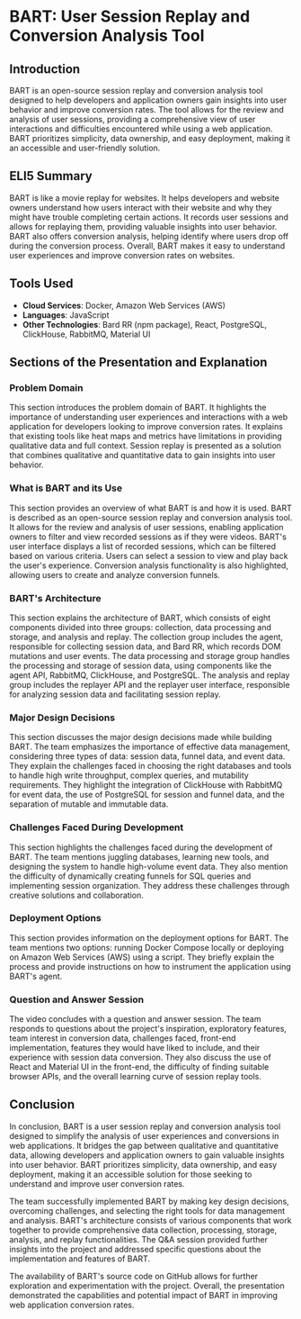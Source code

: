 # BART: User Session Replay and Conversion Analysis Tool

## Introduction
BART is an open-source session replay and conversion analysis tool designed to help developers and application owners gain insights into user behavior and improve conversion rates. The tool allows for the review and analysis of user sessions, providing a comprehensive view of user interactions and difficulties encountered while using a web application. BART prioritizes simplicity, data ownership, and easy deployment, making it an accessible and user-friendly solution.

## ELI5 Summary
BART is like a movie replay for websites. It helps developers and website owners understand how users interact with their website and why they might have trouble completing certain actions. It records user sessions and allows for replaying them, providing valuable insights into user behavior. BART also offers conversion analysis, helping identify where users drop off during the conversion process. Overall, BART makes it easy to understand user experiences and improve conversion rates on websites.

## Tools Used
- **Cloud Services**: Docker, Amazon Web Services (AWS)
- **Languages**: JavaScript
- **Other Technologies**: Bard RR (npm package), React, PostgreSQL, ClickHouse, RabbitMQ, Material UI

## Sections of the Presentation and Explanation

### Problem Domain
This section introduces the problem domain of BART. It highlights the importance of understanding user experiences and interactions with a web application for developers looking to improve conversion rates. It explains that existing tools like heat maps and metrics have limitations in providing qualitative data and full context. Session replay is presented as a solution that combines qualitative and quantitative data to gain insights into user behavior.

### What is BART and its Use
This section provides an overview of what BART is and how it is used. BART is described as an open-source session replay and conversion analysis tool. It allows for the review and analysis of user sessions, enabling application owners to filter and view recorded sessions as if they were videos. BART's user interface displays a list of recorded sessions, which can be filtered based on various criteria. Users can select a session to view and play back the user's experience. Conversion analysis functionality is also highlighted, allowing users to create and analyze conversion funnels.

### BART's Architecture
This section explains the architecture of BART, which consists of eight components divided into three groups: collection, data processing and storage, and analysis and replay. The collection group includes the agent, responsible for collecting session data, and Bard RR, which records DOM mutations and user events. The data processing and storage group handles the processing and storage of session data, using components like the agent API, RabbitMQ, ClickHouse, and PostgreSQL. The analysis and replay group includes the replayer API and the replayer user interface, responsible for analyzing session data and facilitating session replay.

### Major Design Decisions
This section discusses the major design decisions made while building BART. The team emphasizes the importance of effective data management, considering three types of data: session data, funnel data, and event data. They explain the challenges faced in choosing the right databases and tools to handle high write throughput, complex queries, and mutability requirements. They highlight the integration of ClickHouse with RabbitMQ for event data, the use of PostgreSQL for session and funnel data, and the separation of mutable and immutable data.

### Challenges Faced During Development
This section highlights the challenges faced during the development of BART. The team mentions juggling databases, learning new tools, and designing the system to handle high-volume event data. They also mention the difficulty of dynamically creating funnels for SQL queries and implementing session organization. They address these challenges through creative solutions and collaboration.

### Deployment Options
This section provides information on the deployment options for BART. The team mentions two options: running Docker Compose locally or deploying on Amazon Web Services (AWS) using a script. They briefly explain the process and provide instructions on how to instrument the application using BART's agent.

### Question and Answer Session
The video concludes with a question and answer session. The team responds to questions about the project's inspiration, exploratory features, team interest in conversion data, challenges faced, front-end implementation, features they would have liked to include, and their experience with session data conversion. They also discuss the use of React and Material UI in the front-end, the difficulty of finding suitable browser APIs, and the overall learning curve of session replay tools.

## Conclusion
In conclusion, BART is a user session replay and conversion analysis tool designed to simplify the analysis of user experiences and conversions in web applications. It bridges the gap between qualitative and quantitative data, allowing developers and application owners to gain valuable insights into user behavior. BART prioritizes simplicity, data ownership, and easy deployment, making it an accessible solution for those seeking to understand and improve user conversion rates.

The team successfully implemented BART by making key design decisions, overcoming challenges, and selecting the right tools for data management and analysis. BART's architecture consists of various components that work together to provide comprehensive data collection, processing, storage, analysis, and replay functionalities. The Q&A session provided further insights into the project and addressed specific questions about the implementation and features of BART.

The availability of BART's source code on GitHub allows for further exploration and experimentation with the project. Overall, the presentation demonstrated the capabilities and potential impact of BART in improving web application conversion rates.